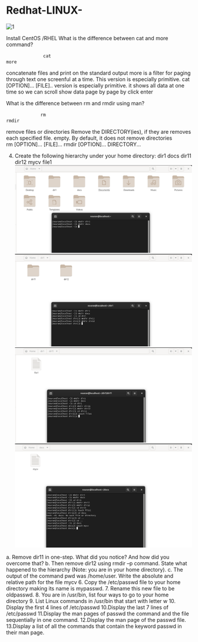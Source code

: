 # Redhat-LINUX-
![1]([https://www.redhat.com/cms/managed-files/Brand_Standars-Red_Hat-_color_on-black.svg](https://www.redhat.com/themes/custom/rhdc/img/red-hat-social-share.jpg))


Install CentOS /RHEL
What is the difference between cat and more command?

                  cat                                                            more 
concatenate files and print on the standard output                more is a filter for paging through text one screenful at a time.                                                             This version is especially primitive.
cat [OPTION]... [FILE]..                                          version is especially primitive.
it shows all data at one time so we can scroll                    show data page by page by click enter 


What is the difference between rm and rmdir using man?

                 rm                                                              rmdir
remove files or directories                                       Remove the DIRECTORY(ies), if they are removes each specified file.                                                             empty. 
By default, it does not remove directories	                                                                                
rm [OPTION]... [FILE]...                                         rmdir [OPTION]... DIRECTORY...  


4. Create the following hierarchy under your home directory:
dir1 docs
dir11 dir12 mycv
file1
![1](https://github.com/NooranTarek/Redhat-LINUX-/blob/main/q4_pt1.png?raw=true)
![1](https://github.com/NooranTarek/Redhat-LINUX-/blob/main/q4_pt2.png?raw=true)
![1](https://github.com/NooranTarek/Redhat-LINUX-/blob/main/q4_pt3.png?raw=true)
![1](https://github.com/NooranTarek/Redhat-LINUX-/blob/main/q4_pt4.png?raw=true)

a. Remove dir11 in one-step. What did you notice? And how did you overcome that?
b. Then remove dir12 using rmdir –p command. State what happened to the
hierarchy (Note: you are in your home directory).
c. The output of the command pwd was /home/user. Write the absolute
and relative path for the file mycv
6. Copy the /etc/passwd file to your home directory making its name is mypasswd.
7. Rename this new file to be oldpasswd.
8. You are in /usr/bin, list four ways to go to your home directory
9. List Linux commands in /usr/bin that start with letter w
10. Display the first 4 lines of /etc/passwd
10.Display the last 7 lines of /etc/passwd
11.Display the man pages of passwd the command and the file sequentially in one command.
12.Display the man page of the passwd file.
13.Display a list of all the commands that contain the keyword passwd in their man page.
